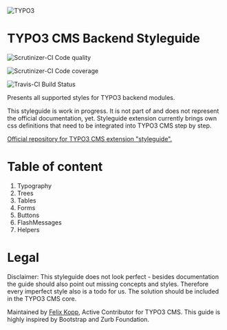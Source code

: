 ![TYPO3](http://typo3.org/typo3conf/ext/t3org_template/i/typo3-logo.png)


TYPO3 CMS Backend Styleguide
============================

![Scrutinizer-CI Code quality](https://scrutinizer-ci.com/g/7elix/TYPO3.CMS.Styleguide/badges/quality-score.png?s=3f407ffbd6096bcb26e8aede911ba446067e5323)

![Scrutinizer-CI Code coverage](https://scrutinizer-ci.com/g/7elix/TYPO3.CMS.Styleguide/badges/coverage.png?s=3c445a0b04f0d6cf0cb44fc2361426e3a7ff0050)

![Travis-CI Build Status](https://travis-ci.org/7elix/TYPO3.CMS.Styleguide.png)

Presents all supported styles for TYPO3 backend modules.

This styleguide is work in progress. It is not part of and does not represent the official documentation, yet.
Styleguide extension currently brings own css definitions that need to be integrated into TYPO3 CMS step by step.

<a href="http://typo3.org/extensions/repository/view/styleguide" target="_blank">Official repository for TYPO3 CMS extension "styleguide".</a>

# Table of content

1. Typography
2. Trees
3. Tables
4. Forms
5. Buttons
6. FlashMessages
7. Helpers

# Legal

Disclaimer: This styleguide does not look perfect - besides documentation the guide should also point out missing concepts and styles.
Therefore every imperfect style also is a todo for us. The solution should be included in the TYPO3 CMS core.

Maintained by <a href="https://twitter.com/7elix" target="_blank">Felix Kopp</a>, Active Contributor for TYPO3 CMS.
This guide is highly inspired by Bootstrap and Zurb Foundation.

